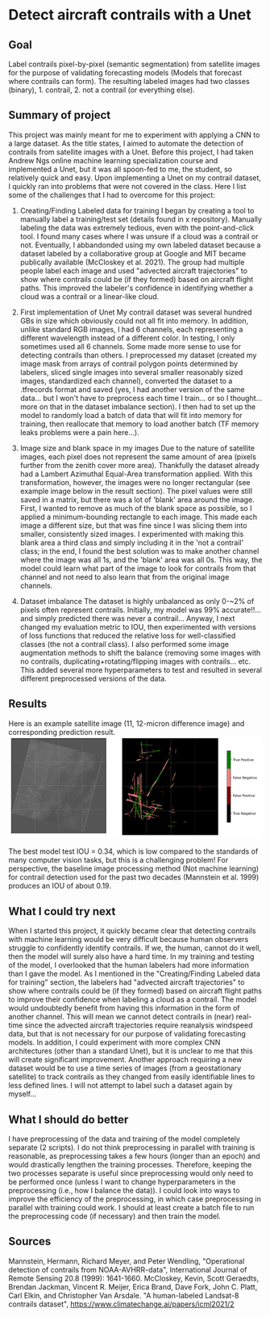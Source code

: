 # Detect aircraft contrails with a Unet
## Goal
Label contrails pixel-by-pixel (semantic segmentation) from satellite images for the purpose of validating forecasting models (Models that forecast where contrails can form). The resulting labeled images had two classes (binary), 1. contrail, 2. not a contrail (or everything else).

## Summary of project
This project was mainly meant for me to experiment with applying a CNN to a large dataset. As the title states, I aimed to automate the detection of contrails from satellite images with a Unet. Before this project, I had taken Andrew Ngs online machine learning specialization course and implemented a Unet, but it was all spoon-fed to me, the student, so relatively quick and easy. Upon implementing a Unet on my contrail dataset, I quickly ran into problems that were not covered in the class. Here I list some of the challenges that I had to overcome for this project:

1. Creating/Finding Labeled data for training
I began by creating a tool to manually label a training/test set (details found in x repository). Manually labeling the data was extremely tedious, even with the point-and-click tool. I found many cases where I was unsure if a cloud was a contrail or not. Eventually, I abbandonded using my own labeled dataset because a dataset labeled by a collaborative group at Google and MIT became publically available (McCloskey et al. 2021). The group had multiple people label each image and used "advected aircraft trajectories" to show where contrails could be (if they formed) based on aircraft flight paths. This improved the labeler's confidence in identifying whether a cloud was a contrail or a linear-like cloud.

2. First implementation of Unet
My contrail dataset was several hundred GBs in size which obviously could not all fit into memory. In addition, unlike standard RGB images, I had 6 channels, each representing a different wavelength instead of a different color. In testing, I only sometimes used all 6 channels. Some made more sense to use for detecting contrails than others. I preprocessed my dataset (created my image mask from arrays of contrail polygon points determined by labelers, sliced single images into several smaller reasonably sized images, standardized each channel), converted the dataset to a .tfrecords format and saved (yes, I had another version of the same data... but I won't have to preprocess each time I train... or so I thought... more on that in the dataset imbalance section). I then had to set up the model to randomly load a batch of data that will fit into memory for training, then reallocate that memory to load another batch (TF memory leaks problems were a pain here...). 

3. Image size and blank space in my images
Due to the nature of satellite images, each pixel does not represent the same amount of area (pixels further from the zenith cover more area). Thankfully the dataset already had a Lambert Azimuthal Equal-Area transformation applied. With this transformation, however, the images were no longer rectangular (see example image below in the result section). The pixel values were still saved in a matrix, but there was a lot of 'blank' area around the image. First, I wanted to remove as much of the blank space as possible, so I applied a minimum-bounding rectangle to each image. This made each image a different size, but that was fine since I was slicing them into smaller, consistently sized images. I experimented with making this blank area a third class and simply including it in the 'not a contrail' class; in the end, I found the best solution was to make another channel where the image was all 1s, and the 'blank' area was all 0s. This way, the model could learn what part of the image to look for contrails from that channel and not need to also learn that from the original image channels.

4. Dataset imbalance
The dataset is highly unbalanced as only 0-~2% of pixels often represent contrails. Initially, my model was 99% accurate!!... and simply predicted there was never a contrail... Anyway, I next changed my evaluation metric to IOU, then experimented with versions of loss functions that reduced the relative loss for well-classified classes (the not a contrail class). I also performed some image augmentation methods to shift the balance (removing some images with no contrails, duplicating+rotating/flipping images with contrails... etc. This added several more hyperparameters to test and resulted in several different preprocessed versions of the data.

## Results
Here is an example satellite image (11, 12-micron difference image) and corresponding prediction result.
![result](result.PNG)

The best model test IOU = 0.34, which is low compared to the standards of many computer vision tasks, but this is a challenging problem! For perspective, the baseline image processing method (Not machine learning) for contrail detection used for the past two decades (Mannstein et al. 1999) produces an IOU of about 0.19.

## What I could try next
When I started this project, it quickly became clear that detecting contrails with machine learning would be very difficult because human observers struggle to confidently identify contrails. If we, the human, cannot do it well, then the model will surely also have a hard time. In my training and testing of the model, I overlooked that the human labelers had more information than I gave the model. As I mentioned in the "Creating/Finding Labeled data for training" section, the labelers had "advected aircraft trajectories" to show where contrails could be (if they formed) based on aircraft flight paths to improve their confidence when labeling a cloud as a contrail. The model would undoubtedly benefit from having this information in the form of another channel. This will mean we cannot detect contrails in (near) real-time since the advected aircraft trajectories require reanalysis windspeed data, but that is not necessary for our purpose of validating forecasting models. 
In addition, I could experiment with more complex CNN architectures (other than a standard Unet), but it is unclear to me that this will create significant improvement. Another approach requiring a new dataset would be to use a time series of images (from a geostationary satellite) to track contrails as they changed from easily identifiable lines to less defined lines. I will not attempt to label such a dataset again by myself...

## What I should do better
I have preprocessing of the data and training of the model completely separate (2 scripts). I do not think preprocessing in parallel with training is reasonable, as preprocessing takes a few hours (longer than an epoch) and would drastically lengthen the training processes. Therefore, keeping the two processes separate is useful since preprocessing would only need to be performed once (unless I want to change hyperparameters in the preprocessing (i.e., how I balance the data)). I could look into ways to improve the efficiency of the preprocessing, in which case preprocessing in parallel with training could work. I should at least create a batch file to run the preprocessing code (if necessary) and then train the model.

## Sources
Mannstein, Hermann, Richard Meyer, and Peter Wendling, "Operational detection of contrails from NOAA-AVHRR-data", International Journal of Remote Sensing 20.8 (1999): 1641-1660.
McCloskey, Kevin, Scott Geraedts, Brendan Jackman, Vincent R. Meijer, Erica Brand, Dave Fork, John C. Platt, Carl Elkin, and Christopher Van Arsdale. "A human-labeled Landsat-8 contrails dataset", https://www.climatechange.ai/papers/icml2021/2



